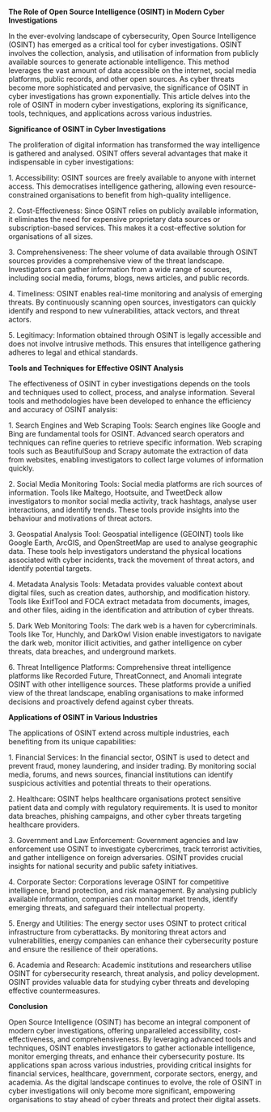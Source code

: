 **The Role of Open Source Intelligence (OSINT) in Modern Cyber Investigations**

In the ever-evolving landscape of cybersecurity, Open Source Intelligence
(OSINT) has emerged as a critical tool for cyber investigations. OSINT involves
the collection, analysis, and utilisation of information from publicly available
sources to generate actionable intelligence. This method leverages the vast
amount of data accessible on the internet, social media platforms, public
records, and other open sources. As cyber threats become more sophisticated and
pervasive, the significance of OSINT in cyber investigations has grown
exponentially. This article delves into the role of OSINT in modern cyber
investigations, exploring its significance, tools, techniques, and applications
across various industries.

**Significance of OSINT in Cyber Investigations**

The proliferation of digital information has transformed the way intelligence is
gathered and analysed. OSINT offers several advantages that make it
indispensable in cyber investigations:

1\. Accessibility: OSINT sources are freely available to anyone with internet
access. This democratises intelligence gathering, allowing even
resource-constrained organisations to benefit from high-quality intelligence.

2\. Cost-Effectiveness: Since OSINT relies on publicly available information, it
eliminates the need for expensive proprietary data sources or subscription-based
services. This makes it a cost-effective solution for organisations of all
sizes.

3\. Comprehensiveness: The sheer volume of data available through OSINT sources
provides a comprehensive view of the threat landscape. Investigators can gather
information from a wide range of sources, including social media, forums, blogs,
news articles, and public records.

4\. Timeliness: OSINT enables real-time monitoring and analysis of emerging
threats. By continuously scanning open sources, investigators can quickly
identify and respond to new vulnerabilities, attack vectors, and threat actors.

5\. Legitimacy: Information obtained through OSINT is legally accessible and
does not involve intrusive methods. This ensures that intelligence gathering
adheres to legal and ethical standards.

**Tools and Techniques for Effective OSINT Analysis**

The effectiveness of OSINT in cyber investigations depends on the tools and
techniques used to collect, process, and analyse information. Several tools and
methodologies have been developed to enhance the efficiency and accuracy of
OSINT analysis:

1\. Search Engines and Web Scraping Tools: Search engines like Google and Bing
are fundamental tools for OSINT. Advanced search operators and techniques can
refine queries to retrieve specific information. Web scraping tools such as
BeautifulSoup and Scrapy automate the extraction of data from websites, enabling
investigators to collect large volumes of information quickly.

2\. Social Media Monitoring Tools: Social media platforms are rich sources of
information. Tools like Maltego, Hootsuite, and TweetDeck allow investigators to
monitor social media activity, track hashtags, analyse user interactions, and
identify trends. These tools provide insights into the behaviour and motivations
of threat actors.

3\. Geospatial Analysis Tool: Geospatial intelligence (GEOINT) tools like Google
Earth, ArcGIS, and OpenStreetMap are used to analyse geographic data. These
tools help investigators understand the physical locations associated with cyber
incidents, track the movement of threat actors, and identify potential targets.

4\. Metadata Analysis Tools: Metadata provides valuable context about digital
files, such as creation dates, authorship, and modification history. Tools like
ExifTool and FOCA extract metadata from documents, images, and other files,
aiding in the identification and attribution of cyber threats.

5\. Dark Web Monitoring Tools: The dark web is a haven for cybercriminals. Tools
like Tor, Hunchly, and DarkOwl Vision enable investigators to navigate the dark
web, monitor illicit activities, and gather intelligence on cyber threats, data
breaches, and underground markets.

6\. Threat Intelligence Platforms: Comprehensive threat intelligence platforms
like Recorded Future, ThreatConnect, and Anomali integrate OSINT with other
intelligence sources. These platforms provide a unified view of the threat
landscape, enabling organisations to make informed decisions and proactively
defend against cyber threats.

**Applications of OSINT in Various Industries**

The applications of OSINT extend across multiple industries, each benefiting
from its unique capabilities:

1\. Financial Services: In the financial sector, OSINT is used to detect and
prevent fraud, money laundering, and insider trading. By monitoring social
media, forums, and news sources, financial institutions can identify suspicious
activities and potential threats to their operations.

2\. Healthcare: OSINT helps healthcare organisations protect sensitive patient
data and comply with regulatory requirements. It is used to monitor data
breaches, phishing campaigns, and other cyber threats targeting healthcare
providers.

3\. Government and Law Enforcement: Government agencies and law enforcement use
OSINT to investigate cybercrimes, track terrorist activities, and gather
intelligence on foreign adversaries. OSINT provides crucial insights for
national security and public safety initiatives.

4\. Corporate Sector: Corporations leverage OSINT for competitive intelligence,
brand protection, and risk management. By analysing publicly available
information, companies can monitor market trends, identify emerging threats, and
safeguard their intellectual property.

5\. Energy and Utilities: The energy sector uses OSINT to protect critical
infrastructure from cyberattacks. By monitoring threat actors and
vulnerabilities, energy companies can enhance their cybersecurity posture and
ensure the resilience of their operations.

6\. Academia and Research: Academic institutions and researchers utilise OSINT
for cybersecurity research, threat analysis, and policy development. OSINT
provides valuable data for studying cyber threats and developing effective
countermeasures.

**Conclusion**

Open Source Intelligence (OSINT) has become an integral component of modern
cyber investigations, offering unparalleled accessibility, cost-effectiveness,
and comprehensiveness. By leveraging advanced tools and techniques, OSINT
enables investigators to gather actionable intelligence, monitor emerging
threats, and enhance their cybersecurity posture. Its applications span across
various industries, providing critical insights for financial services,
healthcare, government, corporate sectors, energy, and academia. As the digital
landscape continues to evolve, the role of OSINT in cyber investigations will
only become more significant, empowering organisations to stay ahead of cyber
threats and protect their digital assets.

